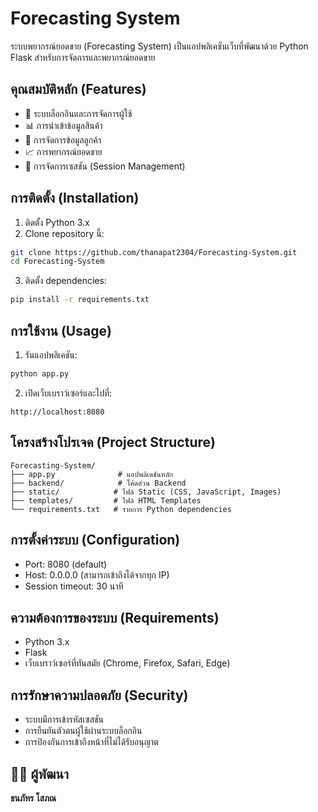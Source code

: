 # Forecasting System

ระบบพยากรณ์ยอดขาย (Forecasting System) เป็นแอปพลิเคชันเว็บที่พัฒนาด้วย Python Flask สำหรับการจัดการและพยากรณ์ยอดขาย

## คุณสมบัติหลัก (Features)

- 🔐 ระบบล็อกอินและการจัดการผู้ใช้
- 📊 การนำเข้าข้อมูลสินค้า
- 👥 การจัดการข้อมูลลูกค้า
- 📈 การพยากรณ์ยอดขาย
- 🔄 การจัดการเซสชัน (Session Management)

## การติดตั้ง (Installation)

1. ติดตั้ง Python 3.x
2. Clone repository นี้:
```bash
git clone https://github.com/thanapat2304/Forecasting-System.git
cd Forecasting-System
```

3. ติดตั้ง dependencies:
```bash
pip install -r requirements.txt
```

## การใช้งาน (Usage)

1. รันแอปพลิเคชัน:
```bash
python app.py
```

2. เปิดเว็บเบราว์เซอร์และไปที่:
```
http://localhost:8080
```

## โครงสร้างโปรเจค (Project Structure)

```
Forecasting-System/
├── app.py              # แอปพลิเคชันหลัก
├── backend/            # โค้ดส่วน Backend
├── static/            # ไฟล์ Static (CSS, JavaScript, Images)
├── templates/         # ไฟล์ HTML Templates
└── requirements.txt   # รายการ Python dependencies
```

## การตั้งค่าระบบ (Configuration)

- Port: 8080 (default)
- Host: 0.0.0.0 (สามารถเข้าถึงได้จากทุก IP)
- Session timeout: 30 นาที

## ความต้องการของระบบ (Requirements)

- Python 3.x
- Flask
- เว็บเบราว์เซอร์ที่ทันสมัย (Chrome, Firefox, Safari, Edge)

## การรักษาความปลอดภัย (Security)

- ระบบมีการเข้ารหัสเซสชัน
- การยืนยันตัวตนผู้ใช้ผ่านระบบล็อกอิน
- การป้องกันการเข้าถึงหน้าที่ไม่ได้รับอนุญาต

## 👨‍💻 ผู้พัฒนา

**ธนภัทร โสภณ**